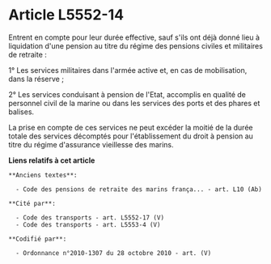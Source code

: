 # Article L5552-14

Entrent en compte pour leur durée effective, sauf s'ils ont déjà donné lieu à liquidation d'une pension au titre du régime
des pensions civiles et militaires de retraite :

1° Les services militaires dans l'armée active et, en cas de mobilisation, dans la réserve ;

2° Les services conduisant à pension de l'Etat, accomplis en qualité de personnel civil de la marine ou dans les services des
ports et des phares et balises.

La prise en compte de ces services ne peut excéder la moitié de la durée totale des services décomptés pour l'établissement
du droit à pension au titre du régime d'assurance vieillesse des marins.

**Liens relatifs à cet article**

	**Anciens textes**:

	  - Code des pensions de retraite des marins frança... - art. L10 (Ab)

	**Cité par**:

	  - Code des transports - art. L5552-17 (V)
	  - Code des transports - art. L5553-4 (V)

	**Codifié par**:

	  - Ordonnance n°2010-1307 du 28 octobre 2010 - art. (V)
